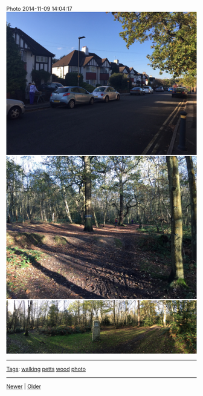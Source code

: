 <!--
title: Photo 2014-11-09 14
date: 2020-06-28T14:49:39.828Z
tags: walking, petts, wood, photo
-->




Photo 2014-11-09 14:04:17
![](102180499932-0.jpg)
![](102180499932-1.jpg)
![](102180499932-2.jpg)

<!--BOTTOM-POST-NAVIGATION-->
---

[Tags](tags.md): [walking](tag-walking.md) [petts](tag-petts.md) [wood](tag-wood.md) [photo](tag-photo.md)

---

[Newer](102048321262.md) | [Older](102352045252.md)